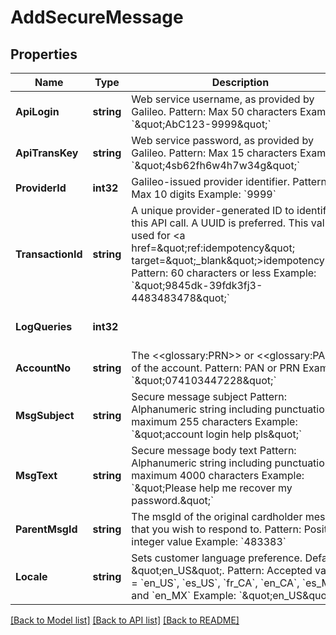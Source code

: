 # AddSecureMessage

## Properties
Name | Type | Description | Notes
------------ | ------------- | ------------- | -------------
**ApiLogin** | **string** | Web service username, as provided by Galileo. Pattern: Max 50 characters Example: &#x60;\&quot;AbC123-9999\&quot;&#x60; | [optional] [default to null]
**ApiTransKey** | **string** | Web service password, as provided by Galileo. Pattern: Max 15 characters Example: &#x60;\&quot;4sb62fh6w4h7w34g\&quot;&#x60; | [optional] [default to null]
**ProviderId** | **int32** | Galileo-issued provider identifier. Pattern: Max 10 digits Example: &#x60;9999&#x60; | [optional] [default to null]
**TransactionId** | **string** | A unique provider-generated ID to identify this API call. A UUID is preferred. This value is used for &lt;a href&#x3D;\&quot;ref:idempotency\&quot; target&#x3D;\&quot;_blank\&quot;&gt;idempotency&lt;/a&gt;. Pattern: 60 characters or less Example: &#x60;\&quot;9845dk-39fdk3fj3-4483483478\&quot;&#x60; | [default to null]
**LogQueries** | **int32** |  | [optional] [default to LOG_QUERIES.0_]
**AccountNo** | **string** | The &lt;&lt;glossary:PRN&gt;&gt; or &lt;&lt;glossary:PAN&gt;&gt; of the account. Pattern: PAN or PRN  Example: &#x60;\&quot;074103447228\&quot;&#x60; | [default to null]
**MsgSubject** | **string** | Secure message subject Pattern: Alphanumeric string including punctuation; maximum 255 characters Example: &#x60;\&quot;account login help pls\&quot;&#x60; | [optional] [default to null]
**MsgText** | **string** | Secure message body text Pattern: Alphanumeric string including punctuation; maximum 4000 characters Example: &#x60;\&quot;Please help me recover my password.\&quot;&#x60; | [optional] [default to null]
**ParentMsgId** | **string** | The msgId of the original cardholder message that you wish to respond to. Pattern: Positive integer value Example: &#x60;483383&#x60; | [optional] [default to null]
**Locale** | **string** | Sets customer language preference. Default is \&quot;en_US\&quot;. Pattern: Accepted values &#x3D; &#x60;en_US&#x60;, &#x60;es_US&#x60;, &#x60;fr_CA&#x60;, &#x60;en_CA&#x60;, &#x60;es_MX&#x60;, and &#x60;en_MX&#x60; Example: &#x60;\&quot;en_US\&quot;&#x60; | [optional] [default to LOCALE.EN_US]

[[Back to Model list]](../README.md#documentation-for-models) [[Back to API list]](../README.md#documentation-for-api-endpoints) [[Back to README]](../README.md)

